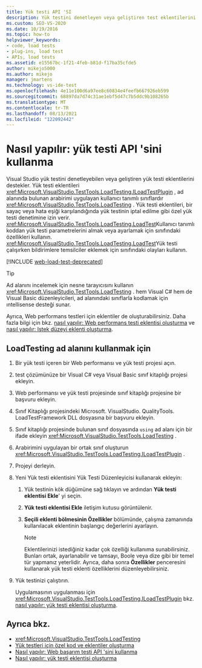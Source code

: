 ```yaml
---
title: Yük testi API 'SI
description: Yük testini denetleyen veya geliştiren test eklentilerini destekleyen yük testi API 'sini kullanmayı öğrenin.
ms.custom: SEO-VS-2020
ms.date: 10/19/2016
ms.topic: how-to
helpviewer_keywords:
- code, load tests
- plug-ins, load test
- APIs, load tests
ms.assetid: e15567bc-1f21-4feb-b81d-f17ba35cfde5
author: mikejo5000
ms.author: mikejo
manager: jmartens
ms.technology: vs-ide-test
ms.openlocfilehash: 4e11e100d6a97ee8c60834e4feefb667926eb599
ms.sourcegitcommit: 68897da7d74c31ae1ebf5d47c7b5ddc9b108265b
ms.translationtype: MT
ms.contentlocale: tr-TR
ms.lasthandoff: 08/13/2021
ms.locfileid: "122092442"
---
```

# <a name="how-to-use-the-load-test-api"></a>Nasıl yapılır: yük testi API 'sini kullanma

Visual Studio yük testini denetleyebilen veya geliştiren yük testi eklentilerini destekler. Yük testi eklentileri <xref:Microsoft.VisualStudio.TestTools.LoadTesting.ILoadTestPlugin> , ad alanında bulunan arabirimi uygulayan kullanıcı tanımlı sınıflardır <xref:Microsoft.VisualStudio.TestTools.LoadTesting> . Yük testi eklentileri, bir sayaç veya hata eşiği karşılandığında yük testinin iptal edilme gibi özel yük testi denetimine izin verir. <xref:Microsoft.VisualStudio.TestTools.LoadTesting.LoadTest>Kullanıcı tanımlı koddan yük testi parametrelerini almak veya ayarlamak için sınıfındaki özellikleri kullanın. <xref:Microsoft.VisualStudio.TestTools.LoadTesting.LoadTest>Yük testi çalışırken bildirimlere temsilciler eklemek için sınıfındaki olayları kullanın.

[!INCLUDE [web-load-test-deprecated](includes/web-load-test-deprecated.md)]

> [!TIP]
> Ad alanını incelemek için nesne tarayıcısını kullanın <xref:Microsoft.VisualStudio.TestTools.LoadTesting> . hem Visual C# hem de Visual Basic düzenleyicileri, ad alanındaki sınıflarla kodlamak için ıntellisense desteği sunar.

Ayrıca, Web performans testleri için eklentiler de oluşturabilirsiniz. Daha fazla bilgi için bkz. [nasıl yapılır: Web performans testi eklentisi oluşturma](../test/how-to-create-a-web-performance-test-plug-in.md) ve [nasıl yapılır: Istek düzeyi eklenti oluşturma](../test/how-to-create-a-request-level-plug-in.md).

## <a name="to-use-the-loadtesting-namespace"></a>LoadTesting ad alanını kullanmak için

1. Bir yük testi içeren bir Web performansı ve yük testi projesi açın.

2. test çözümünüze bir Visual C# veya Visual Basic sınıf kitaplığı projesi ekleyin.

3. Web performansı ve yük testi projesinde sınıf kitaplığı projesine bir başvuru ekleyin.

4. Sınıf Kitaplığı projesindeki Microsoft. VisualStudio. QualityTools. LoadTestFramework DLL dosyasına bir başvuru ekleyin.

5. Sınıf kitaplığı projesinde bulunan sınıf dosyasında `using` ad alanı için bir ifade ekleyin <xref:Microsoft.VisualStudio.TestTools.LoadTesting> .

6. Arabirimini uygulayan bir ortak sınıf oluşturun <xref:Microsoft.VisualStudio.TestTools.LoadTesting.ILoadTestPlugin> .

7. Projeyi derleyin.

8. Yeni Yük testi eklentisini Yük Testi Düzenleyicisi kullanarak ekleyin:

    1. Yük testinin kök düğümüne sağ tıklayın ve ardından **Yük testi eklentisi Ekle**' yi seçin.

    2. **Yük testi eklentisi Ekle** iletişim kutusu görüntülenir.

    3. **Seçili eklenti bölmesinin Özellikler** bölümünde, çalışma zamanında kullanılacak eklentinin başlangıç değerlerini ayarlayın.

        > [!NOTE]
        > Eklentilerinizi istediğiniz kadar çok özelliği kullanıma sunabilirsiniz. Bunları ortak, ayarlanabilir ve tamsayı, Boole veya dize gibi bir temel tür yapmanız yeterlidir. Ayrıca, daha sonra **Özellikler** penceresini kullanarak yük testi eklenti özelliklerini düzenleyebilirsiniz.

9. Yük testinizi çalıştırın.

     Uygulamasının uygulanması için <xref:Microsoft.VisualStudio.TestTools.LoadTesting.ILoadTestPlugin> bkz. [nasıl yapılır: yük testi eklentisi oluşturma](../test/how-to-create-a-load-test-plug-in.md).

## <a name="see-also"></a>Ayrıca bkz.

- <xref:Microsoft.VisualStudio.TestTools.LoadTesting>
- [Yük testleri için özel kod ve eklentiler oluşturma](../test/create-custom-code-and-plug-ins-for-load-tests.md)
- [Nasıl yapılır: Web başarım testi API 'sini kullanma](../test/how-to-use-the-web-performance-test-api.md)
- [Nasıl yapılır: yük testi eklentisi oluşturma](../test/how-to-create-a-load-test-plug-in.md)
